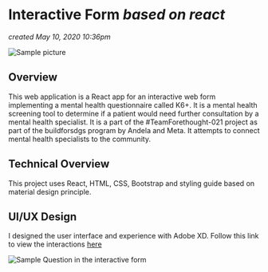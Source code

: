 # Interactive Form _based on react_
_created May 10, 2020 10:36pm_

![Sample picture]('/intro.png')

## Overview
This web application is a React app for an interactive web form implementing a mental health questionnaire called K6+. It is a mental health screening tool to determine if a patient would need further consultation by a mental health specialist. It is a part of the #TeamForethought-021 project as part of the buildforsdgs program by Andela and Meta. It attempts to connect mental health specialists to the community.

## Technical Overview
This project uses React, HTML, CSS, Bootstrap and styling guide based on material design principle.

## UI/UX Design
I designed the user interface and experience with Adobe XD. Follow this link to view the interactions [here](https://xd.adobe.com/view/a4a5f5b3-158f-4916-62fb-ae81cb2f460c-d294/)

![Sample Question in the interactive form]('/question.png')
